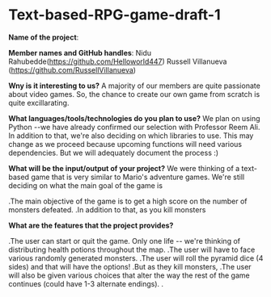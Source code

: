 # Text-based-RPG-game-draft-1


**Name of the project**: 

**Member names and GitHub handles**: 
  Nidu Rahubedde(https://github.com/Helloworld447)
  Russell Villanueva (https://github.com/RussellVillanueva)

**Wny is it interesting to us?**
A majority of our members are quite passionate about video games. So, the chance to create our own game from scratch is quite excillarating. 

**What languages/tools/technologies do you plan to use?**
We plan on using Python --we have already confirmed our selection with Professor Reem Ali. In addition to that, we're also deciding on which libraries to use. This may change as we proceed because upcoming functions will need various dependencies. But we will adequately document the process :)

**What will be the input/output of your project?**
We were thinking of a text-based game that is very similar to Mario's adventure games. We're still deciding on what the main goal of the game is 

.The main objective of the game is to get a high score on the number of monsters defeated. 
.In addition to that, as you kill monsters


**What are the features that the project provides?**

.The user can start or quit the game. Only one life -- we're thinking of distributing health potions throughout the map.
.The user will have to face various randomly generated monsters.
.The user will roll the pyramid dice (4 sides) and that will have the options!
.But as they kill monsters, 
.The user will also be given various choices that alter the way the rest of the game continues (could have 1-3 alternate endings).
.
